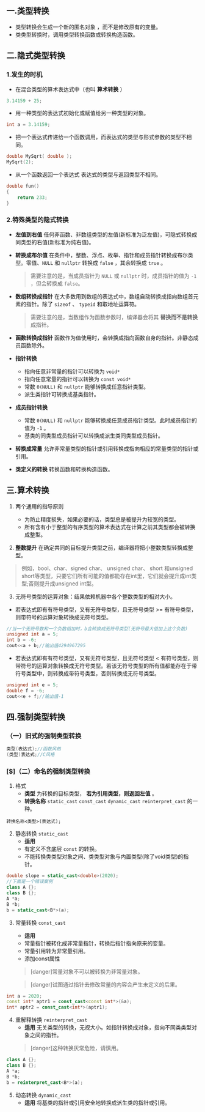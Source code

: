 ## 一.类型转换
+	类型转换会生成一个新的匿名对象 ，而不是修改原有的变量。
+	类类型转换时，调用类型转换函数或转换构造函数。

## 二.隐式类型转换

### 1.发生的时机

+	在混合类型的算术表达式中（也叫 **算术转换** ）
```c++
3.14159 + 25;
```
+	用一种类型的表达式初始化或赋值给另一种类型的对象。
```c++
int a = 3.14159;
```
+	把一个表达式传递给一个函数调用，而表达式的类型与形式参数的类型不相同。
```c++
double MySqrt( double );
MySqrt(2);
```
+	从一个函数返回一个表达式 表达式的类型与返回类型不相同。
```c++
double fun()
{
	return 233;
}
```

### 2.特殊类型的隐式转换
+	**左值到右值** 任何非函数、非数组类型的左值(新标准为泛左值)，可隐式转换成同类型的右值(新标准为纯右值)。
+	**转换成布尔值** 在条件中，整数、浮点、枚举、指针和成员指针转换成布尔类型。零值、`NULL` 和 `nullptr` 转换成 `false` ，其余转换成 `true` 。
	> 需要注意的是，当成员指针为 `NULL` 或 `nullptr` 时，成员指针的值为 `-1` ，但会转换成 `false`。
+	**数组转换成指针** 在大多数用到数组的表达式中，数组自动转换成指向数组首元素的指针。除了 `sizeof` 、 `typeid` 和取地址运算符。
	
	> 需要注意的是，当数组作为函数参数时，编译器会将其 **替换而不是转换** 成指针。
+	**函数转换成指针** 函数作为值使用时，会转换成指向函数自身的指针。非静态成员函数除外。
+	**指针转换** 
	+	指向任意非常量的指针可以转换为 `void*` 
	+	指向任意常量的指针可以转换为 `const void*` 
	+	常数 `0(NULL)` 和 `nullptr` 能够转换成任意指针类型。
	+	派生类指针可转换成基类指针。
+	**成员指针转换** 
	+	常数 `0(NULL)` 和 `nullptr` 能够转换成任意成员指针类型。此时成员指针的值为 `-1` 。
	+	基类的同类型成员指针可以转换成派生类同类型成员指针。
+	**转换成常量** 允许非常量类型的指针或引用转换成指向相应的常量类型的指针或引用。
+	**类定义的转换** 转换函数和转换构造函数。

## 三.算术转换
1.	两个通用的指导原则
	+	为防止精度损失，如果必要的话，类型总是被提升为较宽的类型。
	+	所有含有小于整型的有序类型的算术表达式在计算之前其类型都会被转换成整型。

2.	**整数提升** 在确定共同的目标提升类型之前，编译器将把小整数类型转换成整型。
	
>例如，bool、char、signed char、 unsigned char、 short 和unsigned short等类型，只要它们所有可能的值都能存在int里，它们就会提升成int类型;否则提升成unsigned int型。

3.	无符号类型的运算对象：结果依赖机器中各个整数类型的相对大小。
+	若表达式即有有符号类型，又有无符号类型，且无符号类型 >= 有符号类型，则带符号的运算对象转换成无符号类型。
```c++
//当一个无符号数和一个负数相加时，b会转换成无符号类型(无符号最大值加上这个负数)
unsigned int a = 5;
int b = -6;
cout<<a + b;//输出值4294967295
```
+	若表达式即有有符号类型，又有无符号类型，且无符号类型 < 有符号类型，则带符号的运算对象转换成无符号类型。若该无符号类型的所有值都能存在于带符号类型中，则转换成带符号类型，否则转换成无符号类型。
```c++
unsigned int e = 5;
double f = -6;
cout<<e + f;//输出值-1
```
## 四.强制类型转换
### （一）旧式的强制类型转换
```c++
类型(表达式);//函数风格
(类型)表达式;//C风格
```

### [$]（二）命名的强制类型转换
1.	格式
	+	**类型** 为转换的目标类型， **若为引用类型，则返回左值** 。
	+	**转换名称** `static_cast` `const_cast` `dynamic_cast` `reinterpret_cast` 的一种。
```
转换名称<类型>(表达式);
```

2. 	静态转换 `static_cast`
	+	**适用** 
	+	有定义不含底层 `const` 的转换。
	+	不能转换类类型对象之间、类类型对象与内置类型(除了void类型)的指针。
```c++
double slope = static_cast<double>(2020);
//下面是一个错误案例
class A {};
class B {};
A *a;
B *b;
b = static_cast<B*>(a);
```
3.	常量转换 `const_cast`
	+	**适用** 
	+	常量指针被转化成非常量指针，转换后指针指向原来的变量。
	+	常量引用转为非常量引用。
	+	添加const属性
	>[danger]常量对象不可以被转换为非常量对象。
	
	>[danger]试图通过指针去修改常量的内容会产生未定义的后果。

```c++
int a = 2020;
const int* aptr1 = const_cast<const int*>(&a);
int* aptr2 = const_cast<int*>(aptr1);
```

4.	重解释转换 `reinterpret_cast`
	+	**适用** 无关类型的转换，无视大小。如指针转换成对象，指向不同类类型对象之间的指针。
	>[danger]这种转换灰常危险，请慎用。
	
```c++
class A {};
class B {};
A *a;
B *b;
b = reinterpret_cast<B*>(a);
```

5.	动态转换 `dynamic_cast`
	+	**适用** 将基类的指针或引用安全地转换成派生类的指针或引用。
